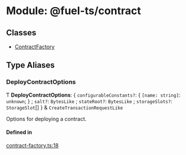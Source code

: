 # Module: @fuel-ts/contract

## Classes

- [ContractFactory](/api/Contract/ContractFactory.md)

## Type Aliases

### DeployContractOptions

Ƭ **DeployContractOptions**: { `configurableConstants?`: { `[name: string]`: `unknown`;  } ; `salt?`: `BytesLike` ; `stateRoot?`: `BytesLike` ; `storageSlots?`: `StorageSlot`[]  } & `CreateTransactionRequestLike`

Options for deploying a contract.

#### Defined in

[contract-factory.ts:18](https://github.com/FuelLabs/fuels-ts/blob/72af9ecc/packages/contract/src/contract-factory.ts#L18)
